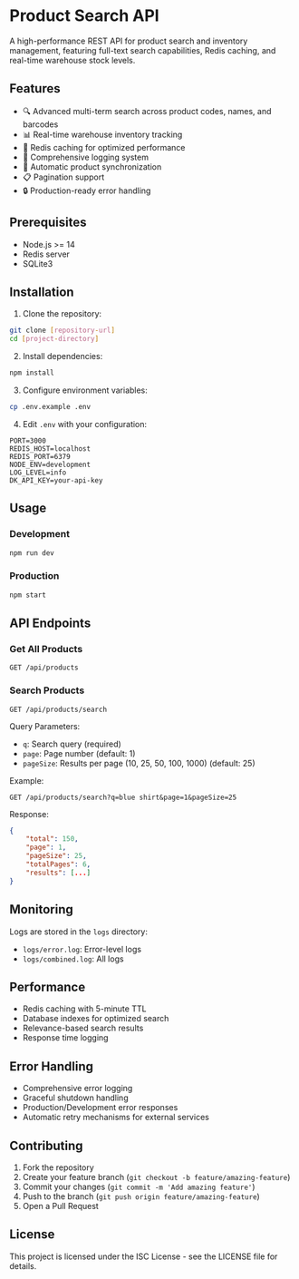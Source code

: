 # Product Search API

A high-performance REST API for product search and inventory management, featuring full-text search capabilities, Redis caching, and real-time warehouse stock levels.

## Features

- 🔍 Advanced multi-term search across product codes, names, and barcodes
- 📊 Real-time warehouse inventory tracking
- 🚀 Redis caching for optimized performance
- 📝 Comprehensive logging system
- 🔄 Automatic product synchronization
- 📋 Pagination support
- 🔒 Production-ready error handling

## Prerequisites

- Node.js >= 14
- Redis server
- SQLite3

## Installation

1. Clone the repository:
```bash
git clone [repository-url]
cd [project-directory]
```

2. Install dependencies:
```bash
npm install
```

3. Configure environment variables:
```bash
cp .env.example .env
```

4. Edit `.env` with your configuration:
```
PORT=3000
REDIS_HOST=localhost
REDIS_PORT=6379
NODE_ENV=development
LOG_LEVEL=info
DK_API_KEY=your-api-key
```

## Usage

### Development
```bash
npm run dev
```

### Production
```bash
npm start
```

## API Endpoints

### Get All Products
```
GET /api/products
```

### Search Products
```
GET /api/products/search
```

Query Parameters:
- `q`: Search query (required)
- `page`: Page number (default: 1)
- `pageSize`: Results per page (10, 25, 50, 100, 1000) (default: 25)

Example:
```
GET /api/products/search?q=blue shirt&page=1&pageSize=25
```

Response:
```json
{
    "total": 150,
    "page": 1,
    "pageSize": 25,
    "totalPages": 6,
    "results": [...]
}
```

## Monitoring

Logs are stored in the `logs` directory:
- `logs/error.log`: Error-level logs
- `logs/combined.log`: All logs

## Performance

- Redis caching with 5-minute TTL
- Database indexes for optimized search
- Relevance-based search results
- Response time logging

## Error Handling

- Comprehensive error logging
- Graceful shutdown handling
- Production/Development error responses
- Automatic retry mechanisms for external services

## Contributing

1. Fork the repository
2. Create your feature branch (`git checkout -b feature/amazing-feature`)
3. Commit your changes (`git commit -m 'Add amazing feature'`)
4. Push to the branch (`git push origin feature/amazing-feature`)
5. Open a Pull Request

## License

This project is licensed under the ISC License - see the LICENSE file for details. 